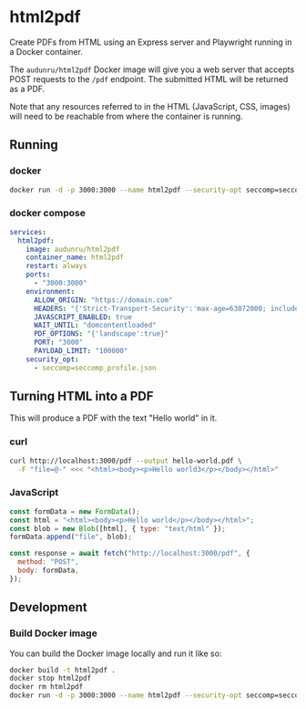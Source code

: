 # html2pdf

Create PDFs from HTML using an Express server and Playwright running in a Docker container.

The `audunru/html2pdf` Docker image will give you a web server that accepts POST requests to the `/pdf` endpoint. The submitted HTML will be returned as a PDF.

Note that any resources referred to in the HTML (JavaScript, CSS, images) will need to be reachable from where the container is running.

## Running

### docker

```bash
docker run -d -p 3000:3000 --name html2pdf --security-opt seccomp=seccomp_profile.json audunru/html2pdf
```

### docker compose

```yml
services:
  html2pdf:
    image: audunru/html2pdf
    container_name: html2pdf
    restart: always
    ports:
      - "3000:3000"
    environment:
      ALLOW_ORIGIN: "https://domain.com"
      HEADERS: "{'Strict-Transport-Security':'max-age=63072000; includeSubDomains; preload'}"
      JAVASCRIPT_ENABLED: true
      WAIT_UNTIL: "domcontentloaded"
      PDF_OPTIONS: "{'landscape':true}"
      PORT: "3000"
      PAYLOAD_LIMIT: "100000"
    security_opt:
      - seccomp=seccomp_profile.json
```

## Turning HTML into a PDF

This will produce a PDF with the text "Hello world" in it.

### curl

```sh
curl http://localhost:3000/pdf --output hello-world.pdf \
  -F "file=@-" <<< "<html><body><p>Hello world3</p></body></html>"
```

### JavaScript

```js
const formData = new FormData();
const html = "<html><body><p>Hello world</p></body></html>";
const blob = new Blob([html], { type: "text/html" });
formData.append("file", blob);

const response = await fetch("http://localhost:3000/pdf", {
  method: "POST",
  body: formData,
});
```

## Development

### Build Docker image

You can build the Docker image locally and run it like so:

```bash
docker build -t html2pdf .
docker stop html2pdf
docker rm html2pdf
docker run -d -p 3000:3000 --name html2pdf --security-opt seccomp=seccomp_profile.json html2pdf
```
